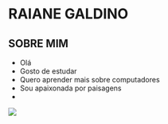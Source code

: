 
# RAIANE GALDINO

## SOBRE MIM 
- Olá 
- Gosto de estudar 
- Quero aprender mais sobre computadores
- Sou apaixonada por paisagens
- 
 ![](https://static.wikia.nocookie.net/picapaubr/images/1/1d/Picapau.png/revision/latest?cb=20170622194829&path-prefix=pt-br)
